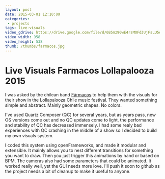 ```yaml
---
layout: post
date: 2015-03-01 12:10:00
categories:
 - projects
tags: live-visuals
video_gdrive: https://drive.google.com/file/d/0B5mz90wE4rsMOFdJUjFsLU5qcWc/preview
video_width: 958
video_height: 538
thumb: /thumbs/farmacos.jpg
---
```


# Live Visuals Farmacos Lollapalooza 2015

I was asked by the chilean band [Fármacos](http://www.ffarmacos.com/) to help them with the visuals for their show in the Lollapalooza Chile music festival.
They wanted something simple and abstract. Mainly geometric shapes. No colors.

I've used Quartz Composer (QC) for several years, but as years pass, new OS versions come out and no QC updates come to light, the performance and stability of QC has decreased immensely. I had some realy bad experiences with QC crashing in the middle of a show so I decided to build my own visuals system.

I coded this system using openFrameworks, and made it modular and extensible. It mainly allows you to nest different transitions for something you want to draw. Then you just trigger this animations by hand or based on BPM. The cameras also had some parameters that could be animated. It worked really well, yet the GUI needs more love. 
I'll push it soon to github as the project needs a bit of cleanup to make it useful to anyone.
